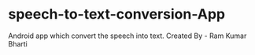 # speech-to-text-conversion-App
Android app which convert the speech into text.
Created By - Ram Kumar Bharti
